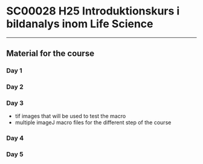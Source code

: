 # SC00028 H25 Introduktionskurs i bildanalys inom Life Science
_______________________________________________________________

## Material for the course

### Day 1

### Day 2

### Day 3
- tif images that will be used to test the macro
- multiple imageJ macro files for the different step of the course

### Day 4

### Day 5